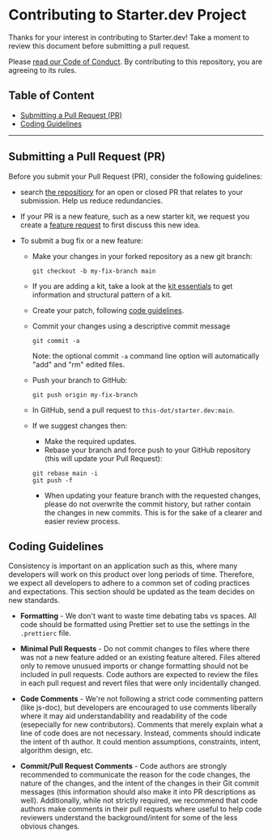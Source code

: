 # Contributing to Starter.dev Project
Thanks for your interest in contributing to Starter.dev! Take a moment to review this document before submitting a pull request.

Please [read our Code of Conduct](CODE_OF_CONDUCT.md). By contributing to this repository, you are agreeing to its rules.

## Table of Content

- [Submitting a Pull Request (PR)](#submitting-a-pull-request-pr)
- [Coding Guidelines](#coding-guidelines)

---

## Submitting a Pull Request (PR)

Before you submit your Pull Request (PR), consider the following guidelines:

- search [the repositiory](https://github.com/thisdot/starter.dev/pulls) for an open or closed PR that relates to your submission. Help us reduce redundancies.
- If your PR is a new feature, such as a new starter kit, we request you create a [feature request](https://github.com/thisdot/starter.dev/discussions/new?category=ideas) to first discuss this new idea.

- To submit a bug fix or a new feature:
  - Make your changes in your forked repository as a new git branch:
    ```shell
    git checkout -b my-fix-branch main
    ```
  - If you are adding a kit, take a look at the [kit essentials](https://github.com/thisdot/starter.dev#starter-kit-essentials) to get information and structural pattern of a kit.
  - Create your patch, following [code guidelines](#coding-guidelines).
  - Commit your changes using a descriptive commit message

    ```shell
    git commit -a
    ```

    Note: the optional commit `-a` command line option will automatically "add" and "rm" edited files.

  - Push your branch to GitHub:

    ```shell
    git push origin my-fix-branch
    ```

  - In GitHub, send a pull request to `this-dot/starter.dev:main`.
  - If we suggest changes then:

    - Make the required updates.
    - Rebase your branch and force push to your GitHub repository (this will update your Pull Request):

    ```shell
    git rebase main -i
    git push -f
    ```

    - When updating your feature branch with the requested changes, please do not overwrite the commit history, but rather contain the changes in new commits. This is for the sake of a clearer and easier review process.

## Coding Guidelines

Consistency is important on an application such as this, where many developers will work on this product over long periods of time. Therefore, we expect all developers to adhere to a common set of coding practices and expectations. This section should be updated as the team decides on new standards.

- **Formatting** - We don't want to waste time debating tabs vs spaces. All code should be formatted using Prettier set to use the settings in the `.prettierc` file.

- **Minimal Pull Requests** - Do not commit changes to files where there was not a new feature added or an existing feature altered. Files altered only to remove unusued imports or change formatting should not be included in pull requests. Code authors are expected to review the files in each pull request and revert files that were only incidentally changed.

- **Code Comments** - We're not following a strict code commenting pattern (like js-doc), but developers are encouraged to use comments liberally where it may aid understandability and readability of the code (esepecially for new contributors). Comments that merely explain what a line of code does are not necessary. Instead, comments should indicate the intent of th author. It could mention assumptions, constraints, intent, algorithm design, etc.

- **Commit/Pull Request Comments** - Code authors are strongly recommended to communicate the reason for the code changes, the nature of the changes, and the intent of the changes in their Git commit messages (this information should also make it into PR descriptions as well). Additionally, while not strictly required, we recommend that code authors make comments in their pull requests where useful to help code reviewers understand the background/intent for some of the less obvious changes.
